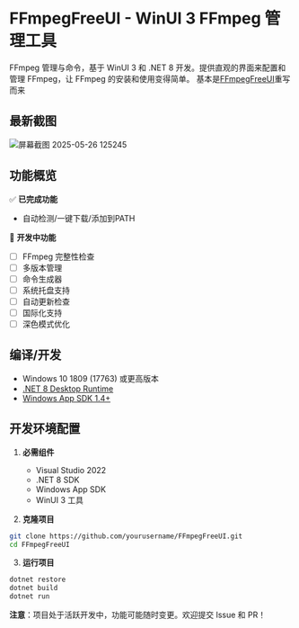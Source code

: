 # FFmpegFreeUI - WinUI 3 FFmpeg 管理工具

FFmpeg 管理与命令，基于 WinUI 3 和 .NET 8 开发。提供直观的界面来配置和管理 FFmpeg，让 FFmpeg 的安装和使用变得简单。
基本是[FFmpegFreeUI](https://github.com/Lake1059/FFmpegFreeUI)重写而来

## 最新截图
![屏幕截图 2025-05-26 125245](https://github.com/user-attachments/assets/fea3c5ab-3bff-44b0-aef4-2f1d97b93d13)

## 功能概览

✅ **已完成功能**
- 自动检测/一键下载/添加到PATH

🚧 **开发中功能**
- [ ] FFmpeg 完整性检查
- [ ] 多版本管理
- [ ] 命令生成器
- [ ] 系统托盘支持
- [ ] 自动更新检查
- [ ] 国际化支持
- [ ] 深色模式优化

## 编译/开发

- Windows 10 1809 (17763) 或更高版本
- [.NET 8 Desktop Runtime](https://dotnet.microsoft.com/download/dotnet/8.0)
- [Windows App SDK 1.4+](https://learn.microsoft.com/windows/apps/windows-app-sdk/downloads)

## 开发环境配置

1. **必需组件**
   - Visual Studio 2022
   - .NET 8 SDK
   - Windows App SDK
   - WinUI 3 工具

2. **克隆项目**
```bash
git clone https://github.com/yourusername/FFmpegFreeUI.git
cd FFmpegFreeUI
```

3. **运行项目**
```bash
dotnet restore
dotnet build
dotnet run
```


**注意**：项目处于活跃开发中，功能可能随时变更。欢迎提交 Issue 和 PR！
   
